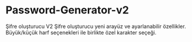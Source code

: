 # Password-Generator-v2
Şifre oluşturucu V2
Şifre oluşturucu yeni arayüz ve ayarlanabilir özellikler.
Büyük/küçük harf seçenekleri ile birlikte özel karakter seçeği.
